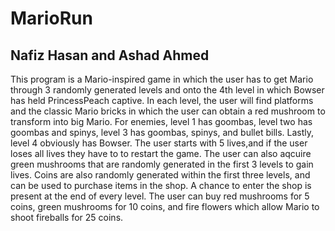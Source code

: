 # MarioRun

## Nafiz Hasan and Ashad Ahmed

This program is a Mario-inspired game in which the user has to get Mario through 3 randomly generated levels and onto the 4th level in which Bowser has held PrincessPeach captive. In each level, the user will find platforms and the classic Mario bricks in which the user can obtain a red mushroom to transform into big Mario. For enemies, level 1 has goombas, level two has goombas and spinys, level 3 has goombas, spinys, and bullet bills. Lastly, level 4 obviously has Bowser. The user starts with 5 lives,and if the user loses all lives they have to to restart the game. The user can also aqcuire green mushrooms that are randomly generated in the first 3 levels to gain lives. Coins are also randomly generated within the first three levels, and can be used to purchase items in the shop. A chance to enter the shop is present at the end of every level. The user can buy red mushrooms for 5 coins, green mushrooms for 10 coins, and fire flowers which allow Mario to shoot fireballs for 25 coins. 
